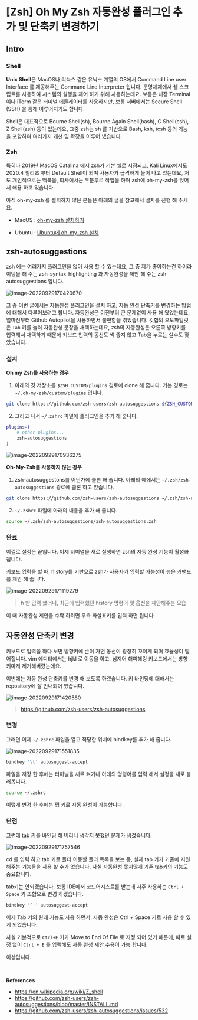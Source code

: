 # [Zsh] Oh My Zsh 자동완성 플러그인 추가 및 단축키 변경하기

## Intro

### Shell

**Unix Shell**은 MacOS나 리눅스 같은 유닉스 계열의 OS에서 Command  Line user Interface 를 제공해주는 Command Line Interpreter 입니다. 운영체제에서 쉘 스크립트를 사용하여 시스템의 실행을 제어 하기 위해 사용하는데요. 보통은 내장 Terminal 이나 iTerm 같은 터미널 에뮬레이터를 사용하지만, 보통 서버에서는 Secure Shell (SSH) 을 통해 이루어지기도 합니다.

Shell은 대표적으로 Bourne Shell(sh), Bourne Again Shell(bash), C Shell(csh), Z  Shell(zsh) 등이 있는데요,  그중 zsh는 sh 를 기반으로 Bash, ksh, tcsh 등의 기능을 포함하여 여러가지 개선 및 확장을 이루어 냈습니다.

### Zsh

특히나 2019년 MacOS Catalina 에서 zsh가 기본 쉘로 지정되고, Kali Linux에서도 2020.4 릴리즈 부터 Default Shell이 되며 사용자가 급격하게 늘어 나고 있는데요, 저도 개인적으로는 맥북을, 회사에서는 우분투로 작업을 하며 zsh에 oh-my-zsh를 얹어서 애용 하고 있습니다.

아직 oh-my-zsh 를 설치하지 않은 분들은 아래의 글을 참고해서 설치를 진행 해 주세요.

- MacOS : [oh-my-zsh 설치하기](https://shanepark.tistory.com/60)

- Ubuntu : [Ubuntu에 oh-my-zsh 설치](https://shanepark.tistory.com/248)

## zsh-autosuggestions

zsh 에는 여러가지 플러그인을 얹어 사용 할 수 있는데요, 그 중 제가 좋아하는건 하이라이팅을 해 주는 zsh-syntax-highlighting 과 자동완성을 제안 해 주는 zsh-autosuggestions 입니다. 

![image-20220929170420670](https://raw.githubusercontent.com/Shane-Park/mdblog/main/development/zsh/zsh-autosuggestions.assets/img1.png)

그 중 이번 글에서는 자동완성 플러그인을 설치 하고, 자동 완성 단축키를 변경하는 방법에 대해서 다루어보려고 합니다. 자동완성은 이전부터 큰 문제없이 사용 해 왔었는데요, 얼마전부터 Github Autopilot을 사용하면서 불편함을 겪었습니다. 깃헙의 오토파일럿은 `Tab` 키를 눌러 자동완성 문장을 채택하는데요, zsh의 자동완성은 오른쪽 방향키를 입력해서 채택하기 때문에 키보드 입력의 동선도 썩 좋지 않고 Tab을 누르는 실수도 잦았습니다.

### 설치

**Oh my Zsh를 사용하는 경우**

1. 아래의 깃 저장소를 `$ZSH_CUSTOM/plugins` 경로에 clone 해 줍니다. 기본 경로는 `~/.oh-my-zsh/custom/plugins` 입니다.

```bash
git clone https://github.com/zsh-users/zsh-autosuggestions ${ZSH_CUSTOM:-~/.oh-my-zsh/custom}/plugins/zsh-autosuggestions
```

2. 그러고 나서 `~/.zshrc` 파일에 플러그인을 추가 해 줍니다.

```bash
plugins=( 
    # other plugins...
    zsh-autosuggestions
)
```

![image-20220929170936275](https://raw.githubusercontent.com/Shane-Park/mdblog/main/development/zsh/zsh-autosuggestions.assets/img2.png)

**Oh-My-Zsh를 사용하지 않는 경우**

1. zsh-autosuggestons를 어딘가에 클론 해 줍니다. 아래의 예에서는 `~/.zsh/zsh-autosuggestions` 경로에 클론 하고 있습니다.

```bash
git clone https://github.com/zsh-users/zsh-autosuggestions ~/.zsh/zsh-autosuggestions
```

2. `~/.zshrc` 파일에 아래의 내용을 추가 해 줍니다.

```bash
source ~/.zsh/zsh-autosuggestions/zsh-autosuggestions.zsh
```

### 완료

이걸로 설정은 끝입니다. 이제 터미널을 새로 실행하면 zsh의 자동 완성 기능이 활성화 됩니다.

키보드 입력을 할 때, history를 기반으로 zsh가 사용자가 입력할 가능성이 높은 커맨드를 제안 해 줍니다.

![image-20220929171119279](https://raw.githubusercontent.com/Shane-Park/mdblog/main/development/zsh/zsh-autosuggestions.assets/img3.png)

> h 만 입력 했더니, 최근에 입력했던 history 명령어 및 옵션을 제안해주는 모습

이 때 자동완성 제안을 수락 하려면 우측 화살표키를 입력 하면 됩니다.

## 자동완성 단축키 변경

키보드로 입력을 하다 보면 방향키에 손이 가면 동선이 굉장히 꼬이게 되며 효율성이 떨어집니다. vim 에디터에서는 hjkl 로 이동을 하고, 심지어 해피해킹 키보드에서는 방향키마저 제거해버렸는데요.

이번에는 자동 완성 단축키를 변경 해 보도록 하겠습니다. 키 바인딩에 대해서는 repository에 잘 안내되어 있습니다.

![image-20220929171420580](https://raw.githubusercontent.com/Shane-Park/mdblog/main/development/zsh/zsh-autosuggestions.assets/img4.png)

> https://github.com/zsh-users/zsh-autosuggestions

### 변경

그러면 이제 `~/.zshrc` 파일을 열고 적당한 위치에 bindkey를 추가 해 줍니다.

![image-20220929171551835](https://raw.githubusercontent.com/Shane-Park/mdblog/main/development/zsh/zsh-autosuggestions.assets/img5.png)

```bash
bindkey '\t' autosuggest-accept
```

파일을 저장 한 후에는 터미널을 새로 켜거나 아래의 명령어를 입력 해서 설정을 새로 불러옵니다.

```bash
source ~/.zshrc
```

이렇게 변경 한 후에는 탭 키로 자동 완성이 가능합니다.

### 단점

그런데 tab 키를 바인딩 해 버리니 생각지 못했던 문제가 생겼습니다.

![image-20220929171757546](https://raw.githubusercontent.com/Shane-Park/mdblog/main/development/zsh/zsh-autosuggestions.assets/img6.png)

cd 를 입력 하고 tab 키로 폴더 이동할 폴더 목록을 보는 등, 실제 tab 키가 기존에 지원해주는 기능들을 사용 할 수가 없습니다. 사실 자동완성 못지않게 기존 tab키의 기능도 중요합니다.

tab키는 안되겠습니다.  보통 IDE에서 코드어시스트를 받는데 자주 사용하는 `Ctrl + Space` 키 조합으로 변경 하겠습니다.

```bash
bindkey '^ ' autosuggest-accept
```

이제 Tab 키의 원래 기능도 사용 하면서, 자동 완성은 Ctrl + Space 키로 사용 할 수 있게 되었습니다.

사실 기본적으로 `Ctrl+E` 키가 Move to End Of File 로 지정 되어 있기 때문에, 따로 설정 없이 `Ctrl + E` 를 입력해도 자동 완성 제안 수용이 가능 합니다.



이상입니다.

​	

**References**

- https://en.wikipedia.org/wiki/Z_shell
- https://github.com/zsh-users/zsh-autosuggestions/blob/master/INSTALL.md
- https://github.com/zsh-users/zsh-autosuggestions/issues/532